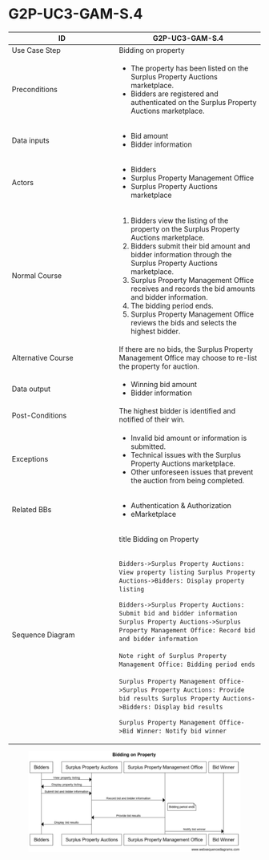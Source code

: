 # G2P-UC3-GAM-S.4

<table><thead><tr><th width="200">ID</th><th> G2P-UC3-GAM-S.4</th></tr></thead><tbody><tr><td>Use Case Step</td><td>Bidding on property</td></tr><tr><td>Preconditions</td><td><ul><li>The property has been listed on the Surplus Property Auctions marketplace.</li><li>Bidders are registered and authenticated on the Surplus Property Auctions marketplace.</li></ul></td></tr><tr><td>Data inputs</td><td><ul><li>Bid amount</li><li>Bidder information </li></ul></td></tr><tr><td>Actors</td><td><ul><li>Bidders</li><li>Surplus Property Management Office</li><li>Surplus Property Auctions marketplace</li></ul></td></tr><tr><td>Normal Course</td><td><ol><li>Bidders view the listing of the property on the Surplus Property Auctions marketplace.</li><li>Bidders submit their bid amount and bidder information through the Surplus Property Auctions marketplace.</li><li>Surplus Property Management Office receives and records the bid amounts and bidder information.</li><li>The bidding period ends.</li><li>Surplus Property Management Office reviews the bids and selects the highest bidder.</li></ol></td></tr><tr><td>Alternative Course</td><td>If there are no bids, the Surplus Property Management Office may choose to re-list the property for auction.</td></tr><tr><td>Data output</td><td><ul><li>Winning bid amount</li><li>Bidder information</li></ul></td></tr><tr><td>Post-Conditions</td><td>The highest bidder is identified and notified of their win.</td></tr><tr><td>Exceptions</td><td><ul><li>Invalid bid amount or information is submitted.</li><li>Technical issues with the Surplus Property Auctions marketplace.</li><li>Other unforeseen issues that prevent the auction from being completed.</li></ul></td></tr><tr><td>Related BBs</td><td><ul><li>Authentication &#x26; Authorization </li><li>eMarketplace</li></ul></td></tr><tr><td>Sequence Diagram</td><td><p>title Bidding on Property</p><p><br><code>Bidders->Surplus Property Auctions: View property listing Surplus Property Auctions->Bidders: Display property listing</code></p><p><code>Bidders->Surplus Property Auctions: Submit bid and bidder information Surplus Property Auctions->Surplus Property Management Office: Record bid and bidder information</code><br><br><code>Note right of Surplus Property Management Office: Bidding period ends</code><br><br><code>Surplus Property Management Office->Surplus Property Auctions: Provide bid results Surplus Property Auctions->Bidders: Display bid results</code></p><p><code>Surplus Property Management Office->Bid Winner: Notify bid winner</code></p></td></tr></tbody></table>

<figure><img src=".gitbook/assets/image.png" alt=""><figcaption></figcaption></figure>
